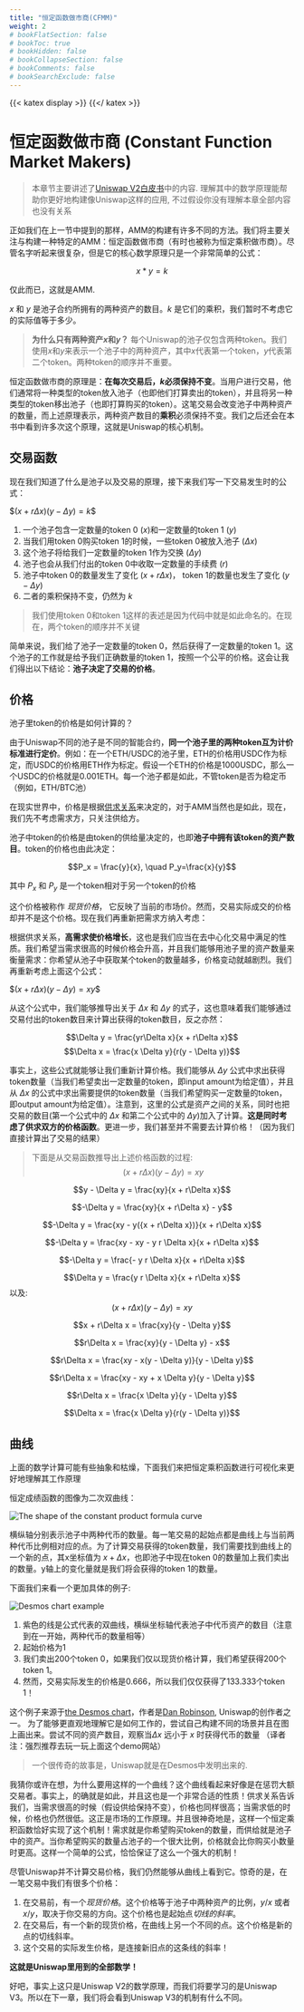 ```yaml
---
title: "恒定函数做市商(CFMM)"
weight: 2
# bookFlatSection: false
# bookToc: true
# bookHidden: false
# bookCollapseSection: false
# bookComments: false
# bookSearchExclude: false
---
```

{{< katex display >}} {{</ katex >}}

# 恒定函数做市商 (Constant Function Market Makers)

> 本章节主要讲述了[Uniswap V2白皮书](https://uniswap.org/whitepaper.pdf)中的内容. 理解其中的数学原理能帮助你更好地构建像Uniswap这样的应用, 不过假设你没有理解本章全部内容也没有关系

正如我们在上一节中提到的那样，AMM的构建有许多不同的方法。我们将主要关注与构建一种特定的AMM：恒定函数做市商（有时也被称为恒定乘积做市商）。尽管名字听起来很复杂，但是它的核心数学原理只是一个非常简单的公式：


$$x * y = k$$

仅此而已，这就是AMM.

$x$ 和 $y$ 是池子合约所拥有的两种资产的数目。$k$ 是它们的乘积，我们暂时不考虑它的实际值等于多少。

> **为什么只有两种资产*x*和*y*？**
每个Uniswap的池子仅包含两种token。我们使用*x*和*y*来表示一个池子中的两种资产，其中*x*代表第一个token，*y*代表第二个token。两种token的顺序并不重要。

恒定函数做市商的原理是：**在每次交易后，*k*必须保持不变**。当用户进行交易，他们通常将一种类型的token放入池子（也即他们打算卖出的token），并且将另一种类型的token移出池子（也即打算购买的token）。这笔交易会改变池子中两种资产的数量，而上述原理表示，两种资产数目的**乘积**必须保持不变。我们之后还会在本书中看到许多次这个原理，这就是Uniswap的核心机制。

## 交易函数
现在我们知道了什么是池子以及交易的原理，接下来我们写一下交易发生时的公式：

$$(x + r\Delta x)(y - \Delta y) = k\$$

1. 一个池子包含一定数量的token 0 ($x$)和一定数量的token 1 ($y$)
2. 当我们用token 0购买token 1的时候，一些token 0被放入池子 ($\Delta x$)
3. 这个池子将给我们一定数量的token 1作为交换 ($\Delta y$)
4. 池子也会从我们付出的token 0中收取一定数量的手续费 ($r$)
5. 池子中token 0的数量发生了变化 ($x + r \Delta x$)， token 1的数量也发生了变化 ($y - \Delta y$)
6. 二者的乘积保持不变，仍然为 $k$

> 我们使用token 0和token 1这样的表述是因为代码中就是如此命名的。在现在，两个token的顺序并不关键

简单来说，我们给了池子一定数量的token 0，然后获得了一定数量的token 1。这个池子的工作就是给予我们正确数量的token 1，按照一个公平的价格。这会让我们得出以下结论：**池子决定了交易的价格**。


## 价格

池子里token的价格是如何计算的？

由于Uniswap不同的池子是不同的智能合约，**同一个池子里的两种token互为计价标准进行定价**。例如：在一个ETH/USDC的池子里，ETH的价格用USDC作为标定，而USDC的价格用ETH作为标定。假设一个ETH的价格是1000USDC，那么一个USDC的价格就是0.001ETH。每一个池子都是如此，不管token是否为稳定币（例如，ETH/BTC池）

在现实世界中，价格是根据[供求关系](https://www.investopedia.com/terms/l/law-of-supply-demand.asp)来决定的，对于AMM当然也是如此，现在，我们先不考虑需求方，只关注供给方。

池子中token的价格是由token的供给量决定的，也即**池子中拥有该token的资产数目**。token的价格也由此决定：



$$P_x = \frac{y}{x}, \quad P_y=\frac{x}{y}$$

其中 $P_x$ 和 $P_y$ 是一个token相对于另一个token的价格

这个价格被称作 *现货价格*， 它反映了当前的市场价。然而，交易实际成交的价格却并不是这个价格。现在我们再重新把需求方纳入考虑：

根据供求关系，**高需求使价格增长**，这也是我们应当在去中心化交易中满足的性质。我们希望当需求很高的时候价格会升高，并且我们能够用池子里的资产数量来衡量需求：你希望从池子中获取某个token的数量越多，价格变动就越剧烈。我们再重新考虑上面这个公式：


$$(x + r\Delta x)(y - \Delta y) = xy\$$

从这个公式中，我们能够推导出关于 $\Delta x$ 和 $\Delta y$ 的式子，这也意味着我们能够通过交易付出的token数目来计算出获得的token数目，反之亦然：


$$\Delta y = \frac{yr\Delta x}{x + r\Delta x}$$
$$\Delta x = \frac{x \Delta y}{r(y - \Delta y)}$$

事实上，这些公式就能够让我们重新计算价格。我们能够从 $\Delta y$ 公式中求出获得token数量（当我们希望卖出一定数量的token，即input amount为给定值），并且从 $\Delta x$ 的公式中求出需要提供的token数量（当我们希望购买一定数量的token，即output amount为给定值）。注意到，这里的公式是资产之间的关系，同时也把交易的数目(第一个公式中的 $\Delta x$ 和第二个公式中的 $\Delta y$)加入了计算。**这是同时考虑了供求双方的价格函数**。更进一步，我们甚至并不需要去计算价格！（因为我们直接计算出了交易的结果）


> 下面是从交易函数推导出上述价格函数的过程:
$$(x + r\Delta x)(y - \Delta y) = xy$$

$$y - \Delta y = \frac{xy}{x + r\Delta x}$$

$$-\Delta y = \frac{xy}{x + r\Delta x} - y$$

$$-\Delta y = \frac{xy - y({x + r\Delta x})}{x + r\Delta x}$$

$$-\Delta y = \frac{xy - xy - y r \Delta x}{x + r\Delta x}$$

$$-\Delta y = \frac{- y r \Delta x}{x + r\Delta x}$$

$$\Delta y = \frac{y r \Delta x}{x + r\Delta x}$$
以及:
$$(x + r\Delta x)(y - \Delta y) = xy$$

$$x + r\Delta x = \frac{xy}{y - \Delta y}$$

$$r\Delta x = \frac{xy}{y - \Delta y} - x$$

$$r\Delta x = \frac{xy - x(y - \Delta y)}{y - \Delta y}$$

$$r\Delta x = \frac{xy - xy + x \Delta y}{y - \Delta y}$$

$$r\Delta x = \frac{x \Delta y}{y - \Delta y}$$

$$\Delta x = \frac{x \Delta y}{r(y - \Delta y)}$$

## 曲线

上面的数学计算可能有些抽象和枯燥，下面我们来把恒定乘积函数进行可视化来更好地理解其工作原理

恒定成绩函数的图像为二次双曲线：


![The shape of the constant product formula curve](/images/milestone_0/the_curve.png)

横纵轴分别表示池子中两种代币的数量。每一笔交易的起始点都是曲线上与当前两种代币比例相对应的点。为了计算交易获得的token数量，我们需要找到曲线上的一个新的点，其x坐标值为 $x+\Delta x$，也即池子中现在token 0的数量加上我们卖出的数量。y轴上的变化量就是我们将会获得的token 1的数量。


下面我们来看一个更加具体的例子:

![Desmos chart example](/images/milestone_0/desmos.png)

1. 紫色的线是公式代表的双曲线，横纵坐标轴代表池子中代币资产的数目（注意到在一开始，两种代币的数量相等）
2. 起始价格为1
3. 我们卖出200个token 0，如果我们仅以现货价格计算，我们希望获得200个token 1。
4. 然而，交易实际发生的价格是0.666，所以我们仅仅获得了133.333个token 1！




这个例子来源于[the Desmos chart](https://www.desmos.com/calculator/7wbvkts2jf)，作者是[Dan Robinson](https://twitter.com/danrobinson),
Uniswap的创作者之一。 为了能够更直观地理解它是如何工作的，尝试自己构建不同的场景并且在图上画出来。尝试不同的资产数目，观察当$\Delta x$ 远小于 $x$ 时获得代币的数量
（译者注：强烈推荐去玩一玩上面这个demo网站）

> 一个很传奇的故事是，Uniswap就是在Desmos中发明出来的.

我猜你或许在想，为什么要用这样的一个曲线？这个曲线看起来好像是在惩罚大额交易者。事实上，的确就是如此，并且这也是一个非常合适的性质！供求关系告诉我们，当需求很高的时候（假设供给保持不变），价格也同样很高；当需求低的时候，价格也仍然很低。这正是市场的工作原理。并且很神奇地是，这样一个恒定乘积函数恰好实现了这个机制！需求就是你希望购买token的数量，而供给就是池子中的资产。当你希望购买的数量占池子的一个很大比例，价格就会比你购买小数量时更高。这样一个简单的公式，恰恰保证了这么一个强大的机制！

尽管Uniswap并不计算交易价格，我们仍然能够从曲线上看到它。惊奇的是，在一笔交易中我们有很多个价格：
1. 在交易前，有一个*现货价格*。这个价格等于池子中两种资产的比例，$y/x$ 或者 $x/y$，取决于你交易的方向。这个价格也是起始点*切线的斜率*。
2. 在交易后，有一个新的现货价格，在曲线上另一个不同的点。这个价格是新的点的切线斜率。
3. 这个交易的实际发生价格，是连接新旧点的这条线的斜率！


**这就是Uniswap里用到的全部数学！**

好吧，事实上这只是Uniswap V2的数学原理，而我们将要学习的是Uniswap V3。所以在下一章，我们将会看到Uniswap V3的机制有什么不同。

